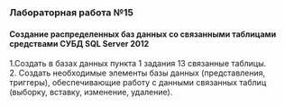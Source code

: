 <h3>Лабораторная работа №15</h3>
<h4>Создание распределенных
баз данных со связанными таблицами
средствами СУБД SQL Server 2012</h4>

1.Создать в базах данных пункта 1 задания 13 связанные таблицы. <br>
2. Создать необходимые элементы базы данных (представления, триггеры), обеспечивающие работу
с данными связанных таблиц (выборку, вставку, изменение, удаление). <br>
